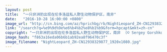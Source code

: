 ```yaml
---
layout: post
title:  "一只非洲豹出现在伦多洛兹私人野生动物保护区，南非"
date:   "2016-10-28 16:00:00 +0800"
image_url: "http://cn.bing.com/az/hprichbg/rb/NightLeopard_ZH-CN12938329877_1920x1080.jpg"
link: "/search?q=%e9%9d%9e%e6%b4%b2%e8%b1%b9&form=hpcapt&mkt=zh-cn"
copyright: "一只非洲豹出现在伦多洛兹私人野生动物保护区，南非  (© Sergey Gorshkov/Minden Pictures)"
image_hash: "f863a16eda06b6b1ab92ea8f96470c3f"
image_filename: "NightLeopard_ZH-CN12938329877_1920x1080.jpg"
---
```


